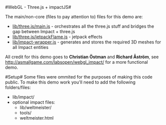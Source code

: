 #WebGL - Three.js + impactJS#

The main/non-core (files to pay attention to) files for this demo are:

* [lib/three.js/main.js](lib/three.js/main.js) - orchestrates all the three.js stuff and bridges the gap between Impact + three.js
* [lib/three.js/jetpackFlame.js](lib/three.js/jetpackFlame.js) - jetpack effects
* [lib/impact-wrapper.js](lib/impact-wrapper.js) - generates and stores the required 3D meshes for all Impact entities

All credit for this demo goes to **Christian Östman** and **Richard Åström**, see http://asmallgame.com/labsopen/webgl_impact/ for a more functional demo.

#Setup#
Some files were ommited for the purposes of making this code public. To make this demo work you'll need to add the following folders/files:
* lib/impact/
* optional impact files:
  * lib/weltmeister/
  * tools/
  * weltmeister.html


